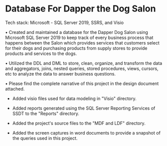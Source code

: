 # Database For Dapper the Dog Salon

Tech stack: Microsoft - SQL Server 2019, SSRS, and Visio

• Created and maintained a database for the Dapper Dog Salon using Microsoft SQL Server 2019 to keep track of every
business process that happens between the Salon which provides services that customers select for their dogs and
purchasing products from supply stores to provide products and services to the dogs.

• Utilized the DDL and DML to store, clean, organize, and transform the data and aggregators, joins, nested queries,
stored procedures, views, cursors, etc to analyze the data to answer business questions.

• Please find the complete narrative of this project in the design document attached.

* Added visio files used for data modeling in "Visio" directory.

* Added reports generated using the SQL Server Reporting Services of SSDT to the "Reports" directory.

* Added the project's source files to the "MDF and LDF" directory.

* Added the screen captures in word documents to provide a snapshot of the queries used in this project.
